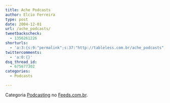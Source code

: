 ```yaml
---
title: Ache Podcasts
author: Elcio Ferreira
type: post
date: 2004-12-01
url: /ache_podcasts/
tweetbackscheck:
  - 1356261226
shorturls:
  - 'a:3:{s:9:"permalink";s:37:"http://tableless.com.br/ache_podcasts";s:7:"tinyurl";s:26:"http://tinyurl.com/3g2od3g";s:4:"isgd";s:19:"http://is.gd/oCbIz5";}'
twittercomments:
  - 'a:0:{}'
dsq_thread_id:
  - 675677302
categories:
  - Podcasts

---
```

Categoria [Podcasting][1] no [Feeds.com.br][2].

 [1]: http://www.feeds.com.br/index.php?ax=list&sub=36&cat_id=36 "Podcasts brasileiros. Podcasts em português, Podcasting Brasil."
 [2]: http://www.feeds.com.br/ "Feeds Brasil"